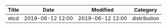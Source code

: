| Title                | Date             | Modified         | Category          |
|:--------------------:|:----------------:|:----------------:|:-----------------:|
| etcd                | 2019-06-12 12:00 | 2019-06-12 12:00 | distribution      |


